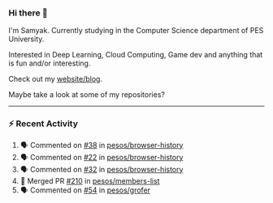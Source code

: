 ### Hi there 👋

I'm Samyak. Currently studying in the Computer Science department of PES University.

Interested in Deep Learning, Cloud Computing, Game dev and anything that is fun and/or interesting.

Check out my [website/blog](https://samyak2.github.io/).

Maybe take a look at some of my repositories?

---

### :zap: Recent Activity

<!--START_SECTION:activity-->
1. 🗣 Commented on [#38](https://github.com/pesos/browser-history/issues/38) in [pesos/browser-history](https://github.com/pesos/browser-history)
2. 🗣 Commented on [#22](https://github.com/pesos/browser-history/issues/22) in [pesos/browser-history](https://github.com/pesos/browser-history)
3. 🗣 Commented on [#32](https://github.com/pesos/browser-history/issues/32) in [pesos/browser-history](https://github.com/pesos/browser-history)
4. 🎉 Merged PR [#210](https://github.com/pesos/members-list/pull/210) in [pesos/members-list](https://github.com/pesos/members-list)
5. 🗣 Commented on [#54](https://github.com/pesos/grofer/issues/54) in [pesos/grofer](https://github.com/pesos/grofer)
<!--END_SECTION:activity-->

